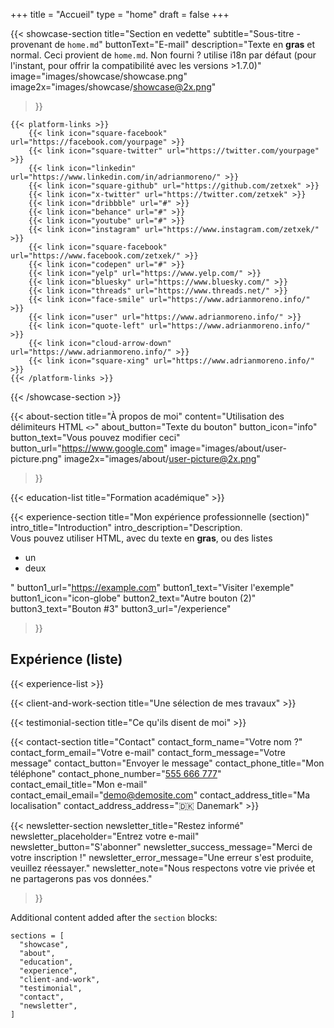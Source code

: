 +++
title =  "Accueil"
type = "home"
draft = false
+++


{{< showcase-section
    title="Section en vedette"
    subtitle="Sous-titre - provenant de <code>home.md</code>"
    buttonText="E-mail"
    description="Texte en <strong>gras</strong> et normal. Ceci provient de <code>home.md</code>. Non fourni ? utilise i18n par défaut (pour l'instant, pour offrir la compatibilité avec les versions >1.7.0)"
    image="images/showcase/showcase.png"
    image2x="images/showcase/showcase@2x.png"
 >}}

    {{< platform-links >}}
        {{< link icon="square-facebook" url="https://facebook.com/yourpage" >}}
        {{< link icon="square-twitter" url="https://twitter.com/yourpage" >}}
        {{< link icon="linkedin" url="https://www.linkedin.com/in/adrianmoreno/" >}}
        {{< link icon="square-github" url="https://github.com/zetxek" >}}
        {{< link icon="x-twitter" url="https://twitter.com/zetxek" >}}
        {{< link icon="dribbble" url="#" >}}
        {{< link icon="behance" url="#" >}}
        {{< link icon="youtube" url="#" >}}
        {{< link icon="instagram" url="https://www.instagram.com/zetxek/" >}}
        {{< link icon="square-facebook" url="https://www.facebook.com/zetxek/" >}}
        {{< link icon="codepen" url="#" >}}
        {{< link icon="yelp" url="https://www.yelp.com/" >}}
        {{< link icon="bluesky" url="https://www.bluesky.com/" >}}
        {{< link icon="threads" url="https://www.threads.net/" >}}
        {{< link icon="face-smile" url="https://www.adrianmoreno.info/" >}}
        {{< link icon="user" url="https://www.adrianmoreno.info/" >}}
        {{< link icon="quote-left" url="https://www.adrianmoreno.info/" >}}
        {{< link icon="cloud-arrow-down" url="https://www.adrianmoreno.info/" >}}
        {{< link icon="square-xing" url="https://www.adrianmoreno.info/" >}}
    {{< /platform-links >}}
{{< /showcase-section >}}

{{< about-section
    title="À propos de moi"
    content="Utilisation des délimiteurs HTML <code><></code>"
    about_button="Texte du bouton"
    button_icon="info"
    button_text="Vous pouvez modifier ceci"
    button_url="https://www.google.com"
    image="images/about/user-picture.png"
    image2x="images/about/user-picture@2x.png"
 >}}

{{< education-list
    title="Formation académique" >}}

{{< experience-section
    title="Mon expérience professionnelle (section)"
    intro_title="Introduction"
    intro_description="Description.<br>Vous pouvez utiliser HTML, avec du texte en <strong>gras</strong>, ou des listes <ul><li>un</li><li>deux</li></ul>" 
    button1_url="https://example.com"
    button1_text="Visiter l'exemple"
    button1_icon="icon-globe"
    button2_text="Autre bouton (2)"
    button3_text="Bouton #3"
    button3_url="/experience"
>}}
## Expérience (liste)

{{< experience-list >}}
 

{{< client-and-work-section
    title="Une sélection de mes travaux" >}} 

{{< testimonial-section
    title="Ce qu'ils disent de moi" >}}

{{< contact-section
    title="Contact" 
    contact_form_name="Votre nom ?"
    contact_form_email="Votre e-mail"
    contact_form_message="Votre message"
    contact_button="Envoyer le message"
    contact_phone_title="Mon téléphone"
    contact_phone_number="<a href='tel:+555666777'>555 666 777</a>"
    contact_email_title="Mon e-mail"
    contact_email_email="demo@demosite.com"
    contact_address_title="Ma localisation"
    contact_address_address="🇩🇰 Danemark" >}}

{{< newsletter-section 
    newsletter_title="Restez informé"
    newsletter_placeholder="Entrez votre e-mail"
    newsletter_button="S'abonner"
    newsletter_success_message="Merci de votre inscription !"
    newsletter_error_message="Une erreur s'est produite, veuillez réessayer."
    newsletter_note="Nous respectons votre vie privée et ne partagerons pas vos données."
>}}

Additional content added after the `section` blocks:

```
sections = [
  "showcase",
  "about",
  "education",
  "experience",
  "client-and-work",
  "testimonial",
  "contact",
  "newsletter",
]
```